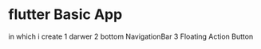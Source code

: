# flutter Basic App

in which i create 
1 darwer
2 bottom NavigationBar 
3 Floating Action Button



